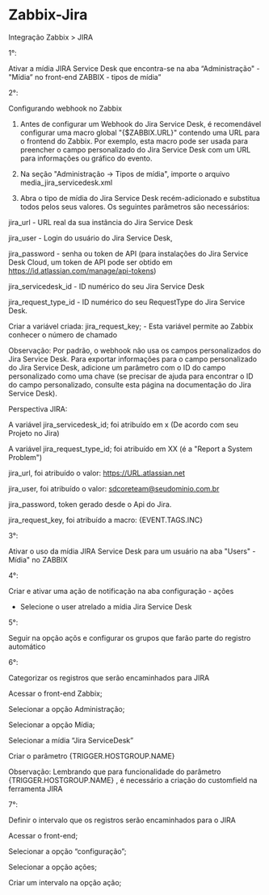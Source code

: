 # Zabbix-Jira

Integração Zabbix > JIRA



1°:

 Ativar a mídia JIRA Service Desk que encontra-se na aba “Administração" - "Mídia” no front-end ZABBIX - tipos de mídia”


2°:

 Configurando webhook no Zabbix
 
1. Antes de configurar um Webhook do Jira Service Desk, é recomendável configurar uma macro global "{$ZABBIX.URL}" contendo uma URL para o frontend do Zabbix.
Por exemplo, esta macro pode ser usada para preencher o campo personalizado do Jira Service Desk com um URL para informações ou gráfico do evento.

2. Na seção "Administração -> Tipos de mídia", importe o arquivo media_jira_servicedesk.xml

3. Abra o tipo de mídia do Jira Service Desk recém-adicionado e substitua todos pelos seus valores. Os seguintes parâmetros são necessários:

jira_url - URL real da sua instância do Jira Service Desk

jira_user - Login do usuário do Jira Service Desk,

jira_password - senha ou token de API (para instalações do Jira Service Desk Cloud, um token de API pode ser obtido em https://id.atlassian.com/manage/api-tokens)

jira_servicedesk_id - ID numérico do seu Jira Service Desk

jira_request_type_id - ID numérico do seu RequestType do Jira Service Desk.

Criar a variável criada: jira_request_key; -  Esta variável permite ao Zabbix conhecer o número de chamado


Observação: Por padrão, o webhook não usa os campos personalizados do Jira Service Desk. Para exportar informações para o campo personalizado do Jira Service Desk, adicione um parâmetro com o ID do campo personalizado como uma chave (se precisar de ajuda para encontrar o ID do campo personalizado, consulte esta página na documentação do Jira Service Desk).

Perspectiva JIRA:


A variável jira_servicedesk_id; foi atribuído em x (De acordo com seu Projeto no Jira)

A variável jira_request_type_id; foi atribuído em XX (é a "Report a System Problem")

jira_url, foi atribuído o valor: https://URL.atlassian.net

jira_user, foi atribuído o valor:  sdcoreteam@seudominio.com.br 

jira_password, token gerado desde o Api do Jira.

jira_request_key, foi atribuído a macro: {EVENT.TAGS.INC}


3°:

Ativar o uso da mídia JIRA Service Desk para um usuário na aba "Users" - Mídia" no ZABBIX

4°:

 Criar e ativar uma ação de notificação na aba configuração - ações
 - Selecione o user atrelado a mídia Jira Service Desk

5°:

Seguir na opção açõs e configurar os grupos que farão parte do registro automático


6°:

 Categorizar os registros que serão encaminhados para JIRA

Acessar o front-end Zabbix;

Selecionar a opção Administração;

Selecionar a opção Mídia;

Selecionar a mídia “Jira ServiceDesk”

Criar o parâmetro {TRIGGER.HOSTGROUP.NAME} 

Observação: Lembrando que para funcionalidade do parâmetro {TRIGGER.HOSTGROUP.NAME} , é necessário a criação do customfield na ferramenta JIRA

7°:

 Definir o intervalo que os registros serão encaminhados para o JIRA

Acessar o front-end;

Selecionar a opção “configuração”;

Selecionar a opção ações;

Criar um intervalo na opção ação;

